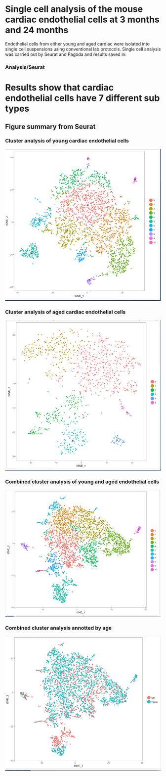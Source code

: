 # Single cell analysis of the mouse cardiac endothelial cells at 3 months and 24 months

Endothelial cells from either young and aged cardiac were isolated into single cell suspensions using conventional lab protocols. Single cell analysis was carried out by Seurat and Pagoda and results saved in:

### Analysis/Seurat

# Results show that cardiac endothelial cells have 7 different sub types

## Figure summary from Seurat
### Cluster analysis of young cardiac endothelial cells
![](https://github.com/Emechebe/EndothelialCellTranscriptomeAnalysis/blob/master/SingleCellAnalysis/Heart/Analysis/Seurat/Young/Results/tsneplotclusters.png?raw=true)
### Cluster analysis of aged cardiac endothelial cells
![](https://github.com/Emechebe/EndothelialCellTranscriptomeAnalysis/blob/master/SingleCellAnalysis/Heart/Analysis/Seurat/Old/Results/tsne.png?raw=true)
### Combined cluster analysis of young and aged endothelial cells
![](https://github.com/Emechebe/EndothelialCellTranscriptomeAnalysis/blob/master/SingleCellAnalysis/Heart/Analysis/Seurat/Combined/ResultsForCombined/tsne_clusters.png?raw=true)
### Combined cluster analysis annotted by age
![](https://github.com/Emechebe/EndothelialCellTranscriptomeAnalysis/blob/master/SingleCellAnalysis/Heart/Analysis/Seurat/Combined/ResultsForCombined/tsne_age.png?raw=true)
